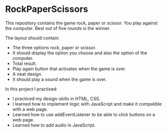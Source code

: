 # RockPaperScissors
This repository contains the game rock, paper or scissor. You play against the computer. Best out of five rounds is the winner.

The layout should contain:
- The three options rock, paper or scissor.
- It should display the option you choose and also the option of the computer.
- Total result.
- Play again button that activates when the game is over.
- A neat design.
- It should play a sound when the game is over.

In this project I practised:
- I practiced my design-skills in HTML, CSS.
- I learned how to implement logic with JavaScript and make it compatible with a web page.
- Learned how to use addEventListener to be able to click buttons on a web page.
- Learned how to add audio in JavaScript.